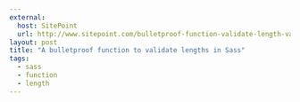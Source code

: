 ```yaml
---
external:
  host: SitePoint
  url: http://www.sitepoint.com/bulletproof-function-validate-length-values-sass/
layout: post
title: "A bulletproof function to validate lengths in Sass"
tags:
  - sass
  - function
  - length
---
```


